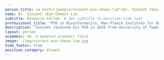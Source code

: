 ```yaml
---
person_title: <a href="/people/vincent-eun-cheon-lim">Dr. Vincent (Eun-Cheon) Lim</a>
name: Dr. Vincent (Eun-Cheon) Lim
subtitle: Research Fellow  # Set subtitle to position_link_text
professional_title: "PhD in Bioinformatics, Max-Planck Institute for Developmental Biology, Tuebingen (Germany), Postdoctoral Fellow (2016-2017)"
description: "Vincent received his PhD in 2016 from University of Tuebingen-Max-Planck Institute (MPI) for developmental biology under the supervision of Dr. Detlef Weigel(MPI) and Dr. Daniel Huson(University of Tuebingen). During his doctoral study, he focused on developing highly accurate and efficient bioinformatics algorithms for large-scale analyses, encompassing a sequencing error correction module, a taxonomy-id classifier,  and a whole genome aligner with a structural variant calling algorithm. He has lots of interests in machine learning and GPU-computing field, especially, with respect to the application of deep learning to biological questions.Aside from science, he is a religious person, and tries to help North Korean people."
layout: person
academic: 10  # Updated academic field
image: ./img/vincent-eun-cheon-lim.jpg
hide_footer: true
position_category: Alumni
---
```

